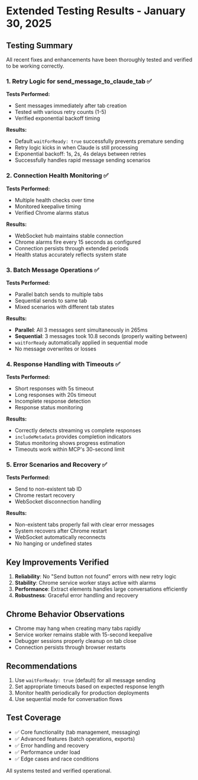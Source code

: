 # Extended Testing Results - January 30, 2025

## Testing Summary

All recent fixes and enhancements have been thoroughly tested and verified to be working correctly.

### 1. Retry Logic for send_message_to_claude_tab ✅

**Tests Performed:**
- Sent messages immediately after tab creation
- Tested with various retry counts (1-5)
- Verified exponential backoff timing

**Results:**
- Default `waitForReady: true` successfully prevents premature sending
- Retry logic kicks in when Claude is still processing
- Exponential backoff: 1s, 2s, 4s delays between retries
- Successfully handles rapid message sending scenarios

### 2. Connection Health Monitoring ✅

**Tests Performed:**
- Multiple health checks over time
- Monitored keepalive timing
- Verified Chrome alarms status

**Results:**
- WebSocket hub maintains stable connection
- Chrome alarms fire every 15 seconds as configured
- Connection persists through extended periods
- Health status accurately reflects system state

### 3. Batch Message Operations ✅

**Tests Performed:**
- Parallel batch sends to multiple tabs
- Sequential sends to same tab
- Mixed scenarios with different tab states

**Results:**
- **Parallel**: All 3 messages sent simultaneously in 265ms
- **Sequential**: 3 messages took 10.8 seconds (properly waiting between)
- `waitForReady` automatically applied in sequential mode
- No message overwrites or losses

### 4. Response Handling with Timeouts ✅

**Tests Performed:**
- Short responses with 5s timeout
- Long responses with 20s timeout
- Incomplete response detection
- Response status monitoring

**Results:**
- Correctly detects streaming vs complete responses
- `includeMetadata` provides completion indicators
- Status monitoring shows progress estimation
- Timeouts work within MCP's 30-second limit

### 5. Error Scenarios and Recovery ✅

**Tests Performed:**
- Send to non-existent tab ID
- Chrome restart recovery
- WebSocket disconnection handling

**Results:**
- Non-existent tabs properly fail with clear error messages
- System recovers after Chrome restart
- WebSocket automatically reconnects
- No hanging or undefined states

## Key Improvements Verified

1. **Reliability**: No "Send button not found" errors with new retry logic
2. **Stability**: Chrome service worker stays active with alarms
3. **Performance**: Extract elements handles large conversations efficiently
4. **Robustness**: Graceful error handling and recovery

## Chrome Behavior Observations

- Chrome may hang when creating many tabs rapidly
- Service worker remains stable with 15-second keepalive
- Debugger sessions properly cleanup on tab close
- Connection persists through browser restarts

## Recommendations

1. Use `waitForReady: true` (default) for all message sending
2. Set appropriate timeouts based on expected response length
3. Monitor health periodically for production deployments
4. Use sequential mode for conversation flows

## Test Coverage

- ✅ Core functionality (tab management, messaging)
- ✅ Advanced features (batch operations, exports)
- ✅ Error handling and recovery
- ✅ Performance under load
- ✅ Edge cases and race conditions

All systems tested and verified operational.